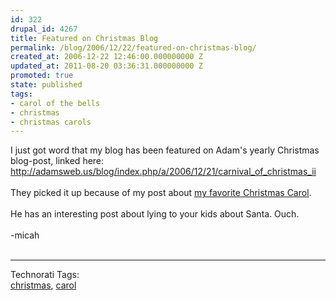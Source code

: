```yaml
---
id: 322
drupal_id: 4267
title: Featured on Christmas Blog
permalink: /blog/2006/12/22/featured-on-christmas-blog/
created_at: 2006-12-22 12:46:00.000000000 Z
updated_at: 2011-08-20 03:36:31.000000000 Z
promoted: true
state: published
tags:
- carol of the bells
- christmas
- christmas carols
---
```

I just got word that my blog has been featured on Adam's yearly Christmas blog-post, linked here:<br /><a href="http://adamsweb.us/blog/index.php/a/2006/12/21/carnival_of_christmas_ii">http://adamsweb.us/blog/index.php/a/2006/12/21/carnival_of_christmas_ii</a><br /><br />They picked it up because of my post about <a href="http://thereddingbrothers.blogspot.com/2006/12/my-favorite-christmas-carol.html">my favorite Christmas Carol</a>.<br /><br />He has an interesting post about lying to your kids about Santa. Ouch.<br /><br />-micah<br /><br /><hr /><span class="technoratitag">Technorati Tags:<br /><a href="http://www.technorati.com/tag/christmas" target="_blank" rel="tag" title="Link to Technorati Tag category for christmas">christmas</a>, <a href="http://www.technorati.com/tag/carol" target="_blank" rel="tag" title="Link to Technorati Tag category for carol">carol</a></span>
